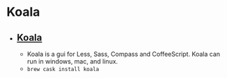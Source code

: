 # Koala
- [Koala](http://koala-app.com/)
  - 
  - Koala is a gui for Less, Sass, Compass and CoffeeScript. Koala can run in windows, mac, and linux.
  - `brew cask install koala`
